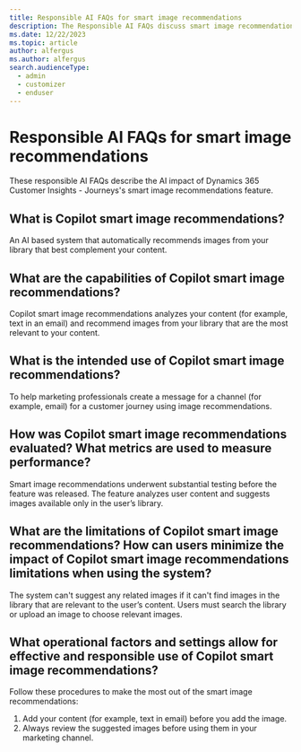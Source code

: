 ```yaml
---
title: Responsible AI FAQs for smart image recommendations
description: The Responsible AI FAQs discuss smart image recommendations and the key considerations for making use of this technology responsibly.
ms.date: 12/22/2023
ms.topic: article
author: alfergus
ms.author: alfergus
search.audienceType: 
  - admin
  - customizer
  - enduser
---
```


# Responsible AI FAQs for smart image recommendations

These responsible AI FAQs describe the AI impact of Dynamics 365 Customer Insights - Journeys's smart image recommendations feature.

## What is Copilot smart image recommendations? 

An AI based system that automatically recommends images from your library that best complement your content.

## What are the capabilities of Copilot smart image recommendations?  

Copilot smart image recommendations analyzes your content (for example, text in an email) and recommend images from your library that are the most relevant to your content.

## What is the intended use of Copilot smart image recommendations? 

To help marketing professionals create a message for a channel (for example, email) for a customer journey using image recommendations.

## How was Copilot smart image recommendations evaluated? What metrics are used to measure performance? 

Smart image recommendations underwent substantial testing before the feature was released. The feature analyzes user content and suggests images available only in the user’s library.

## What are the limitations of Copilot smart image recommendations? How can users minimize the impact of Copilot smart image recommendations limitations when using the system?

The system can't suggest any related images if it can't find images in the library that are relevant to the user’s content. Users must search the library or upload an image to choose relevant images.

## What operational factors and settings allow for effective and responsible use of Copilot smart image recommendations?

Follow these procedures to make the most out of the smart image recommendations:
1. Add your content (for example, text in email) before you add the image.
1. Always review the suggested images before using them in your marketing channel.